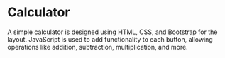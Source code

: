 # Calculator
A simple calculator is designed using HTML, CSS, and Bootstrap for the layout. JavaScript is used to add functionality to each button, allowing operations like addition, subtraction, multiplication, and more.
